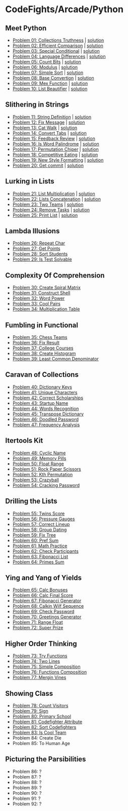 # CodeFights/Arcade/Python

## Meet Python

* [Problem 01: Collections Truthness](https://codefights.com/arcade/python-arcade/meet-python/H9raD7Bdb3D2847f9) | [solution](meet-python/problem-01)
* [Problem 02: Efficient Comparison](https://codefights.com/arcade/python-arcade/meet-python/NWtSkp4Gd8ZeKc5R5) | [solution](meet-python/problem-02)
* [Problem 03: Special Conditional](https://codefights.com/arcade/python-arcade/meet-python/2iE97RD5zdYLek4cy) | [solution](meet-python/problem-03)
* [Problem 04: Language Differences](https://codefights.com/arcade/python-arcade/meet-python/CL9QBaQkamZEn7pb6) | [solution](meet-python/problem-04)
* [Problem 05: Count Bits](https://codefights.com/arcade/python-arcade/meet-python/7bGkfoFf65CiqbX3s) | [solution](meet-python/problem-05)
* [Problem 06: Modulus](https://codefights.com/arcade/python-arcade/meet-python/mygD2J9yDbRmtKW8T) | [solution](meet-python/problem-06)
* [Problem 07: Simple Sort](https://codefights.com/arcade/python-arcade/meet-python/MEgcxkQyYqFDdySnH) | [solution](meet-python/problem-07)
* [Problem 08: Base Convertion](https://codefights.com/arcade/python-arcade/meet-python/u7FW6fpp8Mqxe6sjt) | [solution](meet-python/problem-08)
* [Problem 09: Mex Function](https://codefights.com/arcade/python-arcade/meet-python/pLsMG462nzEh3axHN) | [solution](meet-python/problem-09)
* [Problem 10: List Beautifier](https://codefights.com/arcade/python-arcade/meet-python/ZiezPAoWeaK9ThXvQ) | [solution](meet-python/problem-10)

## Slithering in Strings

* [Problem 11: String Definition](https://codefights.com/arcade/python-arcade/slithering-in-strings/uFZNH5s2oXnFXiQzq) | [solution](slithering-in-strings/problem-11)
* [Problem 12: Fix Message](https://codefights.com/arcade/python-arcade/slithering-in-strings/Wmdqw8NBzcbqHSsw7) | [solution](slithering-in-strings/problem-12)
* [Problem 13: Cat Walk](https://codefights.com/arcade/python-arcade/slithering-in-strings/GH7QauS4xyHin5YLm) | [solution](slithering-in-strings/problem-13)
* [Problem 14: Convert Tabs](https://codefights.com/arcade/python-arcade/slithering-in-strings/joYKtZyJDDsFQBLHP) | [solution](slithering-in-strings/problem-14)
* [Problem 15: Feedback Review](https://codefights.com/arcade/python-arcade/slithering-in-strings/Rzf4YKMk69Jm3gNnm) | [solution](slithering-in-strings/problem-15)
* [Problem 16: Is Word Palindrome](https://codefights.com/arcade/python-arcade/slithering-in-strings/r6xwnEjaw5kNgsyZD) | [solution](slithering-in-strings/problem-16)
* [Problem 17: Permutation Chiper](https://codefights.com/arcade/python-arcade/slithering-in-strings/YADembruQtLCmiBKB) | [solution](slithering-in-strings/problem-17)
* [Problem 18: Competitive Eating](https://codefights.com/arcade/python-arcade/slithering-in-strings/BPFsda3ddPJruBX24) | [solution](slithering-in-strings/problem-18)
* [Problem 19: New Style Formatting](https://codefights.com/arcade/python-arcade/slithering-in-strings/GADdmPKQivSzQGYLw) | [solution](slithering-in-strings/problem-19)
* [Problem 20: Get commit](https://codefights.com/arcade/python-arcade/slithering-in-strings/FmSEJMu8fbybQ7Ka4) | [solution](slithering-in-strings/problem-20)

## Lurking in Lists

* [Problem 21: List Multiplication](https://codefights.com/arcade/python-arcade/lurking-in-lists/FBsDp8XJZrKNPEEmq) | [solution](lurking-in-lists/problem-21)
* [Problem 22: Lists Concatenation](https://codefights.com/arcade/python-arcade/lurking-in-lists/FumSx4KegrFbSRdQ4) | [solution](lurking-in-lists/problem-22)
* [Problem 23: Two Teams](https://codefights.com/arcade/python-arcade/lurking-in-lists/xacqXRHoHhEC3dC4N) | [solution](lurking-in-lists/problem-23)
* [Problem 24: Remove Tasks](https://codefights.com/arcade/python-arcade/lurking-in-lists/L3TQWdGMcWL85LHcR) | [solution](lurking-in-lists/problem-24)
* [Problem 25: Print List](https://codefights.com/arcade/python-arcade/lurking-in-lists/2nwFuRGHpmfRJ8GCo) | [solution](lurking-in-lists/problem-25)

## Lambda Illusions

* [Problem 26: Repeat Char](https://codefights.com/arcade/python-arcade/lambda-illusions/bCAsRfNJrjD9zhxkS)
* [Problem 27: Get Points](https://codefights.com/arcade/python-arcade/lambda-illusions/kYGchiunT4QtB5Dh9)
* [Problem 28: Sort Students](https://codefights.com/arcade/python-arcade/lambda-illusions/EqEoH6umA9Xi8fTQM)
* [Problem 29: Is Test Solvable](https://codefights.com/arcade/python-arcade/lambda-illusions/eP7hJDmLdZym2Kdo3)

## Complexity Of Comprehension

* [Problem 30: Create Spiral Matrix](https://codefights.com/arcade/python-arcade/complexity-of-comprehension/HZjrbpxa7gbrmb4kd)
* [Problem 31: Construct Shell](https://codefights.com/arcade/python-arcade/complexity-of-comprehension/DfDPhgb5Bj2HQSdr5)
* [Problem 32: Word Power](https://codefights.com/arcade/python-arcade/complexity-of-comprehension/5rZN7nJ7Tkd9S4TLC)
* [Problem 33: Cool Pairs](https://codefights.com/arcade/python-arcade/complexity-of-comprehension/a6DD4JaT2moH22XTf)
* [Problem 34: Multiplication Table](https://codefights.com/arcade/python-arcade/complexity-of-comprehension/vtDLcQWTSc5tJHL6x)

## Fumbling in Functional

* [Problem 35: Chess Teams](https://codefights.com/arcade/python-arcade/fumbling-in-functional/z5SJJNMiSFyFDFpZR)
* [Problem 36: Fix Result](https://codefights.com/arcade/python-arcade/fumbling-in-functional/TjCNTwysvW6za5Qh4)
* [Problem 37: College Courses](https://codefights.com/arcade/python-arcade/fumbling-in-functional/hJqXodrjeBDPZPZRn)
* [Problem 38: Create Histogram](https://codefights.com/arcade/python-arcade/fumbling-in-functional/rXovZdK7redkSJL5g)
* [Problem 39: Least Common Denominator](https://codefights.com/arcade/python-arcade/fumbling-in-functional/cYG6vtfv6TJKPsvSY)

## Caravan of Collections

* [Problem 40: Dictionary Keys](https://codefights.com/arcade/python-arcade/caravan-of-collections/7Xc3Nii8bpFqgd6KS)
* [Problem 41: Unique Characters](https://codefights.com/arcade/python-arcade/caravan-of-collections/RSsTY2Aevh9gpBTNd)
* [Problem 42: Correct Scholarships](https://codefights.com/arcade/python-arcade/caravan-of-collections/f3dcuz6yoKv9yorzh)
* [Problem 43: Startup Name](https://codefights.com/arcade/python-arcade/caravan-of-collections/G6yyoXW9w888pnvsZ)
* [Problem 44: Words Recognition](https://codefights.com/arcade/python-arcade/caravan-of-collections/zmQ9DqAN2mDL9hive)
* [Problem 45: Transpose Dictionary](https://codefights.com/arcade/python-arcade/caravan-of-collections/3q55u2MWA2Rw5HvmM)
* [Problem 46: Doodled Password](https://codefights.com/arcade/python-arcade/caravan-of-collections/aarR4B273h5D2x8ry)
* [Problem 47: Frequency Analysis](https://codefights.com/arcade/python-arcade/caravan-of-collections/pE4t3DcoTRfwHwYG8)

## Itertools Kit

* [Problem 48: Cyclic Name](https://codefights.com/arcade/python-arcade/itertools-kit/QAFXsBY35wRnHkruC)
* [Problem 49: Memory Pills](https://codefights.com/arcade/python-arcade/itertools-kit/R2GeRWE2SXz4eLAe5)
* [Problem 50: Float Range](https://codefights.com/arcade/python-arcade/itertools-kit/cDuMQ6Fd4N58zdCWN)
* [Problem 51: Rock Paper Scissors](https://codefights.com/arcade/python-arcade/itertools-kit/d9Ru2ARE5tXoQ9KgR)
* [Problem 52: Kth Permutation](https://codefights.com/arcade/python-arcade/itertools-kit/opua5BqfJSaW9ny4Q)
* [Problem 53: Crazyball](https://codefights.com/arcade/python-arcade/itertools-kit/nPt9LX3Piip9ZspLv)
* [Problem 54: Cracking Password](https://codefights.com/arcade/python-arcade/itertools-kit/k2MEPqLJn5YEWafkt)

## Drilling the Lists

* [Problem 55: Twins Score](https://codefights.com/arcade/python-arcade/drilling-the-lists/ESdegETWZmXLJYirj)
* [Problem 56: Pressure Gauges](https://codefights.com/arcade/python-arcade/drilling-the-lists/SkTfc263CQbGNMtoj)
* [Problem 57: Correct Lineup](https://codefights.com/arcade/python-arcade/drilling-the-lists/M6QtFEgxrfY9Wihbt)
* [Problem 58: Group Dating](https://codefights.com/arcade/python-arcade/drilling-the-lists/okcMELPg5HbvSKodi)
* [Problem 59: Fix Tree](https://codefights.com/arcade/python-arcade/drilling-the-lists/qtoFLsK47rS6B5iEN)
* [Problem 60: Pref Sum](https://codefights.com/arcade/python-arcade/drilling-the-lists/Enwr8TBeTbuFbuPzu)
* [Problem 61: Math Practice](https://codefights.com/arcade/python-arcade/drilling-the-lists/TCTvJoBJq9wBLLJ64)
* [Problem 62: Check Participants](https://codefights.com/arcade/python-arcade/drilling-the-lists/iMjtcPbZpwxZazENA)
* [Problem 63: Fibonacci List](https://codefights.com/arcade/python-arcade/drilling-the-lists/S7EJzXk7idpB2jHhy)
* [Problem 64: Primes Sum](https://codefights.com/arcade/python-arcade/drilling-the-lists/K5fiXbgF26gdt8uJT)

## Ying and Yang of Yields

* [Problem 65: Calc Bonuses](https://codefights.com/arcade/python-arcade/yin-and-yang/z6KZcoJ9jePsenzWo)
* [Problem 66: Calc Final Score](https://codefights.com/arcade/python-arcade/yin-and-yang/4ReLEsLE6SDZkXDzK)
* [Problem 67: Fibonacci Generator](https://codefights.com/arcade/python-arcade/yin-and-yang/KAvAhLPEzyx6dBKYT)
* [Problem 68: Calkin Wilf Sequence](https://codefights.com/arcade/python-arcade/yin-and-yang/ynSRuyh93ZffkPjtv)
* [Problem 69: Check Password](https://codefights.com/arcade/python-arcade/yin-and-yang/NXz5g32Puypw3R97N)
* [Problem 70: Greetings Generator](https://codefights.com/arcade/python-arcade/yin-and-yang/BqA4bDcdQQcNJgkqi)
* [Problem 71: Range Float](https://codefights.com/arcade/python-arcade/yin-and-yang/CiZrg3JEputAAoc2E)
* [Problem 72: Super Prize](https://codefights.com/arcade/python-arcade/yin-and-yang/48HWQ3zKzWJDvHbdF)

## Higher Order Thinking

* [Problem 73: Try Functions](https://codefights.com/arcade/python-arcade/higher-order-thinking/2wXrvGPGwwEejLXq2)
* [Problem 74: Two Lines](https://codefights.com/arcade/python-arcade/higher-order-thinking/eAcdxCbbCttSsKpRz)
* [Problem 75: Simple Composition](https://codefights.com/arcade/python-arcade/higher-order-thinking/CabvoEz6mpy6dJgFf)
* [Problem 76: Functions Composition](https://codefights.com/arcade/python-arcade/higher-order-thinking/2qxqDTopmTLBnYpmC)
* [Problem 77: Mergin Vines](https://codefights.com/arcade/python-arcade/higher-order-thinking/mxSa4di775kRL26bW)

## Showing Class

* [Problem 78: Count Visitors](https://codefights.com/arcade/python-arcade/showing-class/q8K5YLLNvvQ2fahiB)
* [Problem 79: Sign](https://codefights.com/arcade/python-arcade/showing-class/bBdHSPDLc9W7mzjFY)
* [Problem 80: Primary School](https://codefights.com/arcade/python-arcade/showing-class/pzhNXW2KrdRWyhxzR)
* [Problem 81: Codefighter Attribute](https://codefights.com/arcade/python-arcade/showing-class/poBCg4uDfmXtGGiC9)
* [Problem 82: Sort Codefighters](https://codefights.com/arcade/python-arcade/showing-class/KMTap2qksYNyB6vpP)
* [Problem 83: Is Cool Team](https://codefights.com/arcade/python-arcade/showing-class/CY8Hj6M5FxBsyFT7D)
* Problem 84: Create Die
* Problem 85: To Human Age

## Picturing the Parsibilities

* Problem 86: ?
* Problem 87: ?
* Problem 88: ?
* Problem 89: ?
* Problem 90: ?
* Problem 91: ?
* Problem 92: ?
